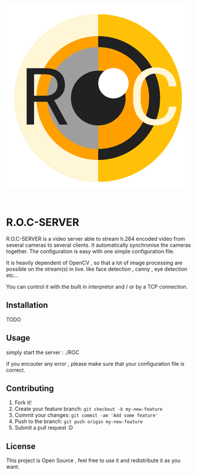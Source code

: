 ![Alt text](/assets/logo-roc-flat.png?raw=true "ROC logo")

<p align="center">
  <img url="https://github.com/Happykat/R.O.C-SERVER/blob/development/assets/logo-roc-flat.png"/>
</p>

# R.O.C-SERVER

R.O.C-SERVER is a video server able to stream h.264 encoded video from several cameras to
several clients. It automatically synchronise the cameras together. The configuration is 
easy with one simple configuration file.

It is heavily dependent of OpenCV , so that a lot of image processing are possible on the
stream(s) in live. like face detection , canny , eye detection etc...

You can control it with the built in interpretor and / or by a TCP connection.

## Installation

TODO

## Usage

simply start the server : ./ROC

if you encouter any error , please make sure that your configuration file is correct.

## Contributing

1. Fork it!
2. Create your feature branch: `git checkout -b my-new-feature`
3. Commit your changes: `git commit -am 'Add some feature'`
4. Push to the branch: `git push origin my-new-feature`
5. Submit a pull request :D


## License

This project is Open Source , feel free to use it and redistribute it as you want.

